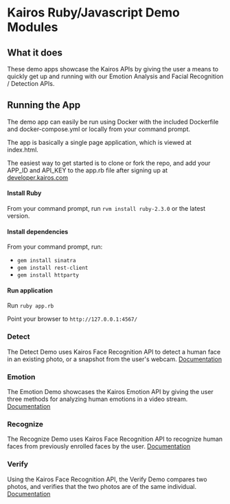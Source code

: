 # Kairos Ruby/Javascript Demo Modules

## What it does
These demo apps showcase the Kairos APIs by giving the user a means to quickly get up and running with our Emotion Analysis and Facial Recognition / Detection APIs.

## Running the App
The demo app can easily be run using Docker with the included Dockerfile and docker-compose.yml or locally from your command prompt.

The app is basically a single page application, which is viewed at index.html.

The easiest way to get started is to clone or fork the repo, and add your APP_ID and API_KEY to the app.rb file after signing up at [developer.kairos.com](https://developer.kairos.com) 

#### Install Ruby
From your command prompt, run `rvm install ruby-2.3.0` or the latest version.
#### Install dependencies
From your command prompt, run:

* `gem install sinatra`
* `gem install rest-client`
* `gem install httparty`

#### Run application

Run `ruby app.rb`

Point your browser to `http://127.0.0.1:4567/`

### Detect 
The Detect Demo uses Kairos Face Recognition API to detect a human face in an existing photo, or a snapshot from the user's webcam.
[Documentation](/ruby-demo/public/docs/detect/Detect.md)

### Emotion
The Emotion Demo showcases the Kairos Emotion API by giving the user three methods for analyzing human emotions in a video stream.  
[Documentation](/ruby-demo/public/docs/emotion/Emotion.md)

### Recognize
The Recognize Demo uses Kairos Face Recognition API to recognize human faces from previously enrolled faces by the user.
[Documentation](/ruby-demo/public/docs/recognize/Recognize.md)

### Verify
Using the Kairos Face Recognition API, the Verify Demo compares two photos, and verifies that the two photos are of the same individual.
[Documentation](/ruby-demo/public/docs/verify/Verify.md)


